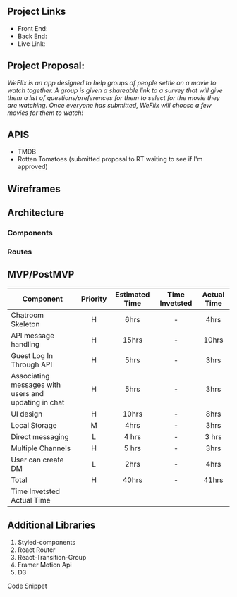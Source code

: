 ## Project Links
- Front End:
- Back End:
- Live Link:

## **Project Proposal:**

*WeFlix is an app designed to help groups of people settle on a movie to watch together. A group is given a shareable link to a survey that will give them a list of questions/preferences for them to select for the movie they are watching. Once everyone has submitted, WeFlix will choose a few movies for them to watch!*


## APIS
- TMDB
- Rotten Tomatoes (submitted proposal to RT waiting to see if I'm approved)


## Wireframes


## Architecture
### **Components**
### **Routes**

## MVP/PostMVP

| Component | Priority | Estimated Time | Time Invetsted | Actual Time |
| --- | :---: |  :---: | :---: | :---: |
| Chatroom Skeleton | H | 6hrs| - | 4hrs |
| API message handling | H | 15hrs| - | 10hrs |
| Guest Log In Through API | H | 5hrs| - | 3hrs |
| Associating messages with users and updating in chat | H | 5hrs| - | 3hrs |
| UI design | H | 10hrs| - | 8hrs |
| Local Storage | M | 4hrs | - | 3hrs|
| Direct messaging | L | 4 hrs | - | 3 hrs|
| Multiple Channels | H | 5 hrs | - | 3hrs |
| User can create DM | L | 2hrs | - | 4hrs |
| Total | H | 40hrs| - | 41hrs |
 | 	Time Invetsted	Actual Time



## Additional Libraries 
1. Styled-components
2. React Router
3. React-Transition-Group
4. Framer Motion Api
5. D3
   


Code Snippet
